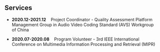 ## Services

* **2020.12-2021.12** &nbsp;&nbsp; Project Coordinator - Quality Assessment Platform Management Group in Audio Video Coding Standard (AVS) Workgroup of China

* **2020.07-2020.08** &nbsp;&nbsp; Program Volunteer - 3rd IEEE International Conference on Multimedia Information Processing and Retrieval (MIPR)
